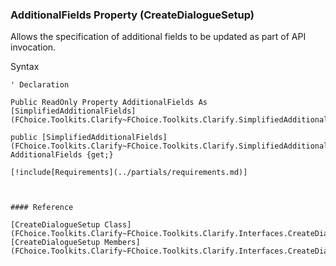 ﻿### AdditionalFields Property (CreateDialogueSetup)

Allows the specification of additional fields to be updated as part of API invocation.

Syntax

```vbnet
' Declaration

Public ReadOnly Property AdditionalFields As [SimplifiedAdditionalFields](FChoice.Toolkits.Clarify~FChoice.Toolkits.Clarify.SimplifiedAdditionalFields.md)

public [SimplifiedAdditionalFields](FChoice.Toolkits.Clarify~FChoice.Toolkits.Clarify.SimplifiedAdditionalFields.md) AdditionalFields {get;}

[!include[Requirements](../partials/requirements.md)]



#### Reference

[CreateDialogueSetup Class](FChoice.Toolkits.Clarify~FChoice.Toolkits.Clarify.Interfaces.CreateDialogueSetup.md)  
[CreateDialogueSetup Members](FChoice.Toolkits.Clarify~FChoice.Toolkits.Clarify.Interfaces.CreateDialogueSetup_members.md)